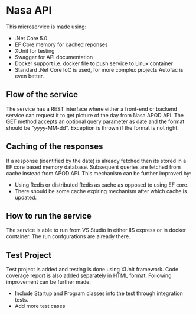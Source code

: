 # Nasa API

This microservice is made using:
- .Net Core 5.0
- EF Core memory for cached reponses
- XUnit for testing
- Swagger for API documentation
- Docker support i.e. docker file to push service to Linux container
- Standard .Net Core IoC is used, for more complex projects Autofac is even better.

## Flow of the service
The service has a REST interface where either a front-end or backend service can request it to get picture of the day from Nasa APOD API.
The GET method accepts an optional query parameter as date and the format should be "yyyy-MM-dd". Exception is thrown if the format is not right.

## Caching of the responses
If a response (identified by the date) is already fetched then its stored in a EF core based memory database. Subsequent queries are fetched from cache instead from APOD API. This mechanism can be further improved by:
- Using Redis or distributed Redis as cache as opposed to using EF core.
- There should be some cache expiring mechanism after which cache is updated.

## How to run the service
The service is able to run from VS Studio in either IIS express or in docker container. The run confgurations are already there.

## Test Project
Test project is added and testing is done using XUnit framework. Code coverage report is also added separately in HTML format. Following improvement can be further made:
- Include Startup and Program classes into the test through integration tests.
- Add more test cases

